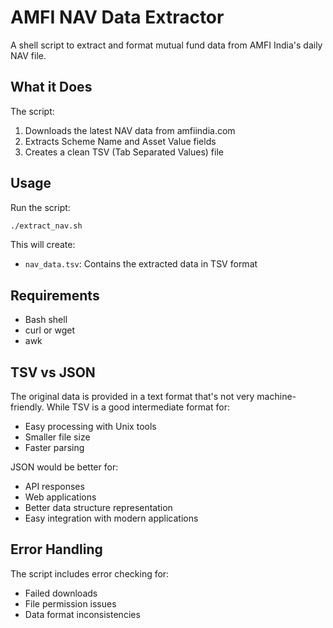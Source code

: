 # AMFI NAV Data Extractor

A shell script to extract and format mutual fund data from AMFI India's daily NAV file.

## What it Does

The script:

1. Downloads the latest NAV data from amfiindia.com
2. Extracts Scheme Name and Asset Value fields
3. Creates a clean TSV (Tab Separated Values) file

## Usage

Run the script:

```bash
./extract_nav.sh
```

This will create:

- `nav_data.tsv`: Contains the extracted data in TSV format

## Requirements

- Bash shell
- curl or wget
- awk

## TSV vs JSON

The original data is provided in a text format that's not very machine-friendly. While TSV is a good intermediate format for:

- Easy processing with Unix tools
- Smaller file size
- Faster parsing

JSON would be better for:

- API responses
- Web applications
- Better data structure representation
- Easy integration with modern applications

## Error Handling

The script includes error checking for:

- Failed downloads
- File permission issues
- Data format inconsistencies
